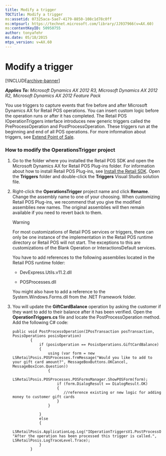 ```yaml
---
title: Modify a trigger
TOCTitle: Modify a trigger
ms:assetid: 07325aca-5ae7-4179-8850-108c1d78c0ff
ms:mtpsurl: https://technet.microsoft.com/library/JJ937966(v=AX.60)
ms:contentKeyID: 50950755
author: tonyafehr
ms.date: 05/18/2015
mtps_version: v=AX.60
---
```


# Modify a trigger 


[!INCLUDE[archive-banner](includes/archive-banner.md)]


_**Applies To:** Microsoft Dynamics AX 2012 R3, Microsoft Dynamics AX 2012 R2, Microsoft Dynamics AX 2012 Feature Pack_

You use triggers to capture events that fire before and after Microsoft Dynamics AX for Retail POS operations. You can insert custom logic before the operation runs or after it has completed. The Retail POS IOperationTriggers interface introduces new generic triggers called the PreProcessOperation and PostProcessOperation. These triggers run at the beginning and end of all POS operations. For more information about triggers, see [Extend Point of Sale](extend-point-of-sale.md).

### How to modify the OperationsTrigger project

1.  Go to the folder where you installed the Retail POS SDK and open the Microsoft Dynamics AX for Retail POS Plug-ins folder. For information about how to install Retail POS Plug-ins, see [Install the Retail SDK](install-retail-sdk-retail-pos-plug-ins.md). Open the **Triggers** folder and double-click the **Triggers** Visual Studio solution file.

2.  Right-click the **OperationsTrigger** project name and click **Rename**. Change the assembly name to one of your choosing. When customizing Retail POS Plug-ins, we recommend that you give the modified assemblies new names. The original assemblies will then remain available if you need to revert back to them.
    

    > [!WARNING]
    > <P>For most customizations of Retail POS services or triggers, there can only be one instance of the implementation in the Retail POS runtime directory or Retail POS will not start. The exceptions to this are customizations of the Blank Operation or InteractionsDefault services.</P>

    
    You have to add references to the following assemblies located in the Retail POS runtime folder:
    
      - DevExpress.Utils.v11.2.dll
    
      - POSProcesses.dll
    
    You might also have to add a reference to the System.Windows.Forms.dll from the .NET Framework folder.

3.  You will update the **GiftCardBalance** operation by asking the customer if they want to add to their balance after it has been verified. Open the **OperationTriggers.cs** file and locate the PostProcessOperation method. Add the following C\# code:
    
        public void PostProcessOperation(IPosTransaction posTransaction, PosisOperations posisOperation)
                {            
                    if (posisOperation == PosisOperations.GiftCardBalance)
                    {
                        using (var form = new LSRetailPosis.POSProcesses.frmMessage("Would you like to add to your gift card amount?", MessageBoxButtons.OKCancel, MessageBoxIcon.Question))
                        {
                            LSRetailPosis.POSProcesses.POSFormsManager.ShowPOSForm(form);
                            if (form.DialogResult == DialogResult.OK)
                            {
                               //reference existing or new logic for adding money to customer gift cards
                            }
                        }
        
                    }
                    else
                    {
                        LSRetailPosis.ApplicationLog.Log("IOperationTriggersV1.PostProcessOperation", "After the operation has been processed this trigger is called.", LSRetailPosis.LogTraceLevel.Trace);
                    }
                }

  


